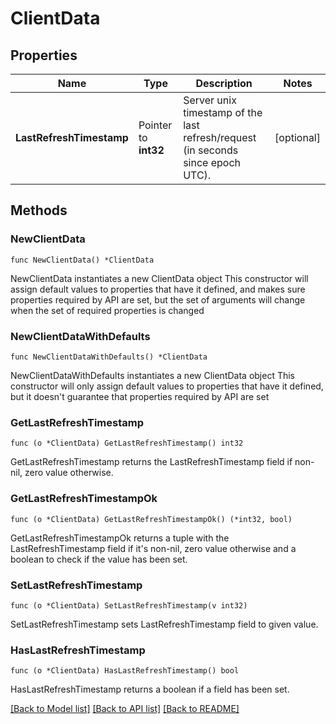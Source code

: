 # ClientData

## Properties

Name | Type | Description | Notes
------------ | ------------- | ------------- | -------------
**LastRefreshTimestamp** | Pointer to **int32** | Server unix timestamp of the last refresh/request (in seconds since epoch UTC). | [optional] 

## Methods

### NewClientData

`func NewClientData() *ClientData`

NewClientData instantiates a new ClientData object
This constructor will assign default values to properties that have it defined,
and makes sure properties required by API are set, but the set of arguments
will change when the set of required properties is changed

### NewClientDataWithDefaults

`func NewClientDataWithDefaults() *ClientData`

NewClientDataWithDefaults instantiates a new ClientData object
This constructor will only assign default values to properties that have it defined,
but it doesn't guarantee that properties required by API are set

### GetLastRefreshTimestamp

`func (o *ClientData) GetLastRefreshTimestamp() int32`

GetLastRefreshTimestamp returns the LastRefreshTimestamp field if non-nil, zero value otherwise.

### GetLastRefreshTimestampOk

`func (o *ClientData) GetLastRefreshTimestampOk() (*int32, bool)`

GetLastRefreshTimestampOk returns a tuple with the LastRefreshTimestamp field if it's non-nil, zero value otherwise
and a boolean to check if the value has been set.

### SetLastRefreshTimestamp

`func (o *ClientData) SetLastRefreshTimestamp(v int32)`

SetLastRefreshTimestamp sets LastRefreshTimestamp field to given value.

### HasLastRefreshTimestamp

`func (o *ClientData) HasLastRefreshTimestamp() bool`

HasLastRefreshTimestamp returns a boolean if a field has been set.


[[Back to Model list]](../README.md#documentation-for-models) [[Back to API list]](../README.md#documentation-for-api-endpoints) [[Back to README]](../README.md)


